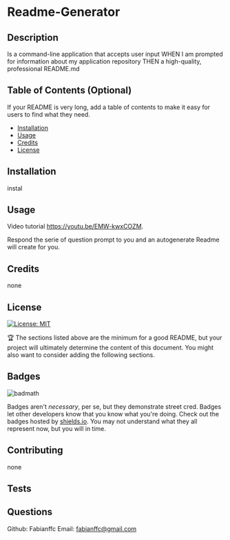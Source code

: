 # Readme-Generator

## Description 

Is a command-line application that accepts user input
WHEN I am prompted for information about my application repository
THEN a high-quality, professional README.md

## Table of Contents (Optional)

If your README is very long, add a table of contents to make it easy for users to find what they need.

* [Installation](#installation)
* [Usage](#usage)
* [Credits](#credits)
* [License](#license)


## Installation

instal

## Usage   

Video tutorial https://youtu.be/EMW-kwxCOZM. 

Respond the serie of question prompt to you and an autogenerate Readme will create for you.

## Credits

none


## License

[![License: MIT](https://img.shields.io/badge/License-MIT-yellow.svg)](./LICENSE)


🏆 The sections listed above are the minimum for a good README, but your project will ultimately determine the content of this document. You might also want to consider adding the following sections.

## Badges

![badmath](https://img.shields.io/github/languages/top/nielsenjared/badmath)

Badges aren't _necessary_, per se, but they demonstrate street cred. Badges let other developers know that you know what you're doing. Check out the badges hosted by [shields.io](https://shields.io/). You may not understand what they all represent now, but you will in time.


## Contributing

none


## Tests



## Questions  

Github: Fabianffc
Email: fabianffc@gmail.com



   

